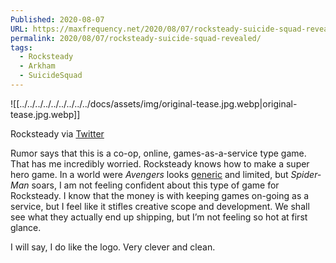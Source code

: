 ```yaml
---
Published: 2020-08-07
URL: https://maxfrequency.net/2020/08/07/rocksteady-suicide-squad-revealed/
permalink: 2020/08/07/rocksteady-suicide-squad-revealed/
tags:
  - Rocksteady
  - Arkham
  - SuicideSquad
---
```

![[../../../../../../../../../docs/assets/img/original-tease.jpg.webp|original-tease.jpg.webp]]

Rocksteady via [Twitter](https://t.co/HrXZNKwo0f)

Rumor says that this is a co-op, online, games-as-a-service type game. That has me incredibly worried. Rocksteady knows how to make a super hero game. In a world were *Avengers* looks [generic](https://www.dualshockers.com/marvels-avengers-beta-preview-ps4/) and limited, but *Spider-Man* soars, I am not feeling confident about this type of game for Rocksteady. I know that the money is with keeping games on-going as a service, but I feel like it stifles creative scope and development. We shall see what they actually end up shipping, but I’m not feeling so hot at first glance.

I will say, I do like the logo. Very clever and clean.